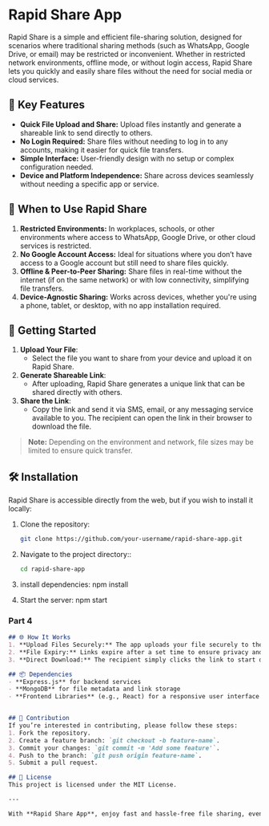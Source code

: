 # Rapid Share App

Rapid Share is a simple and efficient file-sharing solution, designed for scenarios where traditional sharing methods (such as WhatsApp, Google Drive, or email) may be restricted or inconvenient. Whether in restricted network environments, offline mode, or without login access, Rapid Share lets you quickly and easily share files without the need for social media or cloud services.

## 🌟 Key Features
- **Quick File Upload and Share:** Upload files instantly and generate a shareable link to send directly to others.
- **No Login Required:** Share files without needing to log in to any accounts, making it easier for quick file transfers.
- **Simple Interface:** User-friendly design with no setup or complex configuration needed.
- **Device and Platform Independence:** Share across devices seamlessly without needing a specific app or service.
## 📲 When to Use Rapid Share
1. **Restricted Environments:** In workplaces, schools, or other environments where access to WhatsApp, Google Drive, or other cloud services is restricted.
2. **No Google Account Access:** Ideal for situations where you don’t have access to a Google account but still need to share files quickly.
3. **Offline & Peer-to-Peer Sharing:** Share files in real-time without the internet (if on the same network) or with low connectivity, simplifying file transfers.
4. **Device-Agnostic Sharing:** Works across devices, whether you're using a phone, tablet, or desktop, with no app installation required.

## 🚀 Getting Started
1. **Upload Your File**:
   - Select the file you want to share from your device and upload it on Rapid Share.
2. **Generate Shareable Link**:
   - After uploading, Rapid Share generates a unique link that can be shared directly with others.
3. **Share the Link**:
   - Copy the link and send it via SMS, email, or any messaging service available to you. The recipient can open the link in their browser to download the file.

> **Note:** Depending on the environment and network, file sizes may be limited to ensure quick transfer.
## 🛠 Installation
Rapid Share is accessible directly from the web, but if you wish to install it locally:
1. Clone the repository:
   ```bash
   git clone https://github.com/your-username/rapid-share-app.git
2. Navigate to the project directory::
   ```bash
   cd rapid-share-app
3. install dependencies:
    npm install

4. Start the server:
    npm start










### Part 4
```markdown
## 🌐 How It Works
1. **Upload Files Securely:** The app uploads your file securely to the server and generates a unique link.
2. **File Expiry:** Links expire after a set time to ensure privacy and prevent unnecessary storage.
3. **Direct Download:** The recipient simply clicks the link to start downloading the file, with no additional steps or logins.

## 📦 Dependencies
- **Express.js** for backend services
- **MongoDB** for file metadata and link storage
- **Frontend Libraries** (e.g., React) for a responsive user interface


## 👥 Contribution
If you’re interested in contributing, please follow these steps:
1. Fork the repository.
2. Create a feature branch: `git checkout -b feature-name`.
3. Commit your changes: `git commit -m 'Add some feature'`.
4. Push to the branch: `git push origin feature-name`.
5. Submit a pull request.

## 📄 License
This project is licensed under the MIT License.

---

With **Rapid Share App**, enjoy fast and hassle-free file sharing, even in challenging environments.
